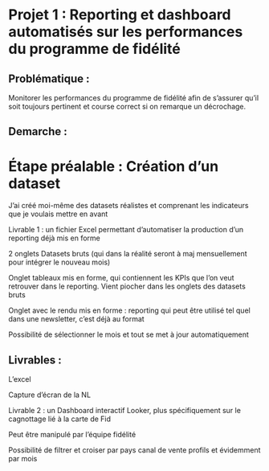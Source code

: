 # Projet 1 : Reporting et dashboard automatisés sur les performances du programme de fidélité


## Problématique :

Monitorer les performances du programme de fidélité afin de s’assurer qu’il soit toujours pertinent et course correct si on remarque un décrochage.



## Demarche :



# Étape préalable : Création d’un dataset

J’ai créé moi-même des datasets réalistes et comprenant les indicateurs que je voulais mettre en avant 



Livrable 1 : un fichier Excel permettant d’automatiser la production d’un reporting déjà mis en forme 



2 onglets Datasets bruts (qui dans la réalité seront à maj mensuellement pour intégrer le nouveau mois)



Onglet tableaux mis en forme, qui contiennent les KPIs que l’on veut retrouver dans le reporting. Vient piocher dans les onglets des datasets bruts 



Onglet avec le rendu mis en forme : reporting qui peut être utilisé tel quel dans une newsletter, c’est déjà au format 

Possibilité de sélectionner le mois et tout se met à jour automatiquement 



## Livrables :

L’excel 

Capture d’écran de la NL



Livrable 2 : un Dashboard interactif Looker, plus spécifiquement sur le cagnottage lié à la carte de Fid

Peut être manipulé par l’équipe fidélité 



Possibilité de filtrer et croiser par pays canal de vente profils et évidemment par mois
